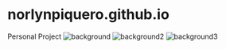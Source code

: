 # norlynpiquero.github.io
Personal Project
![background](https://user-images.githubusercontent.com/52349385/63213957-2938c000-c145-11e9-8b29-1d7079fc8cdf.png)
![background2](https://user-images.githubusercontent.com/52349385/63213958-29d15680-c145-11e9-9cc4-51c6374f1de9.png)
![background3](https://user-images.githubusercontent.com/52349385/63213960-29d15680-c145-11e9-94df-2cf707618769.png)

